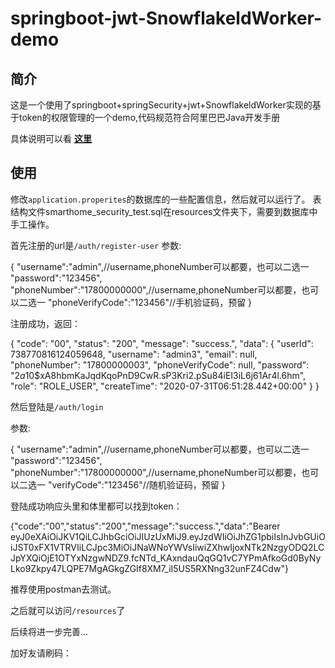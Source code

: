 # springboot-jwt-SnowflakeldWorker-demo

## 简介
这是一个使用了springboot+springSecurity+jwt+SnowflakeldWorker实现的基于token的权限管理的一个demo,代码规范符合阿里巴巴Java开发手册

具体说明可以看 **[这里](https://github.com/pistachio66/springboot-security-jwt/master/HELP.md)**

## 使用
修改`application.properites`的数据库的一些配置信息，然后就可以运行了。
表结构文件smarthome_security_test.sql在resources文件夹下，需要到数据库中手工操作。

首先注册的url是`/auth/register-user`
参数:

{
	"username":"admin",//username,phoneNumber可以都要，也可以二选一
	"password":"123456",
    "phoneNumber":"17800000000",//username,phoneNumber可以都要，也可以二选一
    "phoneVerifyCode":"123456"//手机验证码，预留
}

注册成功，返回：

{
    "code": "00",
    "status": "200",
    "message": "success.",
    "data": {
        "userId": 738770816124059648,
        "username": "admin3",
        "email": null,
        "phoneNumber": "17800000003",
        "phoneVerifyCode": null,
        "password": "$2a$10$xA8hbmKaJqdKqoPnD9CwR.sP3Kri2.pSu84iEI3iL6j61Ar4l.6hm",
        "role": "ROLE_USER",
        "createTime": "2020-07-31T06:51:28.442+00:00"
    }
}

然后登陆是`/auth/login`

参数:

{
	"username":"admin",//username,phoneNumber可以都要，也可以二选一
	"password":"123456",
    "phoneNumber":"17800000000",//username,phoneNumber可以都要，也可以二选一
    "verifyCode":"123456"//随机验证码，预留
}

登陆成功响应头里和体里都可以找到token：
 
{"code":"00","status":"200","message":"success.","data":"Bearer eyJ0eXAiOiJKV1QiLCJhbGciOiJIUzUxMiJ9.eyJzdWIiOiJhZG1pbiIsInJvbGUiOiJST0xFX1VTRVIiLCJpc3MiOiJNaWNoYWVsIiwiZXhwIjoxNTk2NzgyODQ2LCJpYXQiOjE1OTYxNzgwNDZ9.fcNTd_KAxndauQqGQ1vC7YPmAfkoGd0ByNyLko9Zkpy47LQPE7MgAGkgZGIf8XM7_iI5US5RXNng32unFZ4Cdw"}

推荐使用postman去测试。

之后就可以访问`/resources`了

后续将进一步完善...

加好友请刷码：

